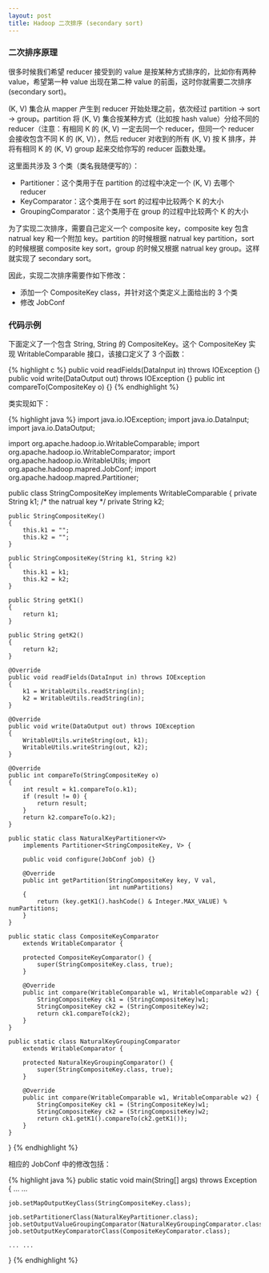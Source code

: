```yaml
---
layout: post
title: Hadoop 二次排序 (secondary sort)
---
```


### 二次排序原理

很多时候我们希望 reducer 接受到的 value 是按某种方式排序的，比如你有两种 value，希望第一种 value 出现在第二种 value 的前面，这时你就需要二次排序 (secondary sort)。

(K, V) 集合从 mapper 产生到 reducer 开始处理之前，依次经过 partition -> sort -> group。partition 将 (K, V) 集合按某种方式（比如按 hash value）分给不同的 reducer（注意：有相同 K 的 (K, V) 一定去同一个 reducer，但同一个 reducer 会接收包含不同 K 的 (K, V)），然后 reducer 对收到的所有 (K, V) 按 K 排序，并将有相同 K 的 (K, V) group 起来交给你写的 reducer 函数处理。

这里面共涉及 3 个类（类名我随便写的）：

* Partitioner：这个类用于在 partition 的过程中决定一个 (K, V) 去哪个 reducer
* KeyComparator：这个类用于在 sort 的过程中比较两个 K 的大小
* GroupingComparator：这个类用于在 group 的过程中比较两个 K 的大小

为了实现二次排序，需要自己定义一个 composite key，composite key 包含 natrual key 和一个附加 key。partition 的时候根据 natrual key partition，sort 的时候根据 composite key sort，group 的时候又根据 natrual key group。这样就实现了 secondary sort。

因此，实现二次排序需要作如下修改：

* 添加一个 CompositeKey class，并针对这个类定义上面给出的 3 个类
* 修改 JobConf

### 代码示例

下面定义了一个包含 String, String 的 CompositeKey。这个 CompositeKey 实现 WritableComparable 接口，该接口定义了 3 个函数：

{% highlight c %}
 public void readFields(DataInput in) throws IOException {}
 public void write(DataOutput out) throws IOException {}
 public int compareTo(CompositeKey o) {}
{% endhighlight %}

类实现如下：

{% highlight java %}
import java.io.IOException;
import java.io.DataInput;
import java.io.DataOutput;

import org.apache.hadoop.io.WritableComparable;
import org.apache.hadoop.io.WritableComparator;
import org.apache.hadoop.io.WritableUtils;
import org.apache.hadoop.mapred.JobConf;
import org.apache.hadoop.mapred.Partitioner;

public class StringCompositeKey implements WritableComparable<StringCompositeKey> {
    private String k1; /* the natrual key */
    private String k2;

    public StringCompositeKey()
    {   
        this.k1 = ""; 
        this.k2 = ""; 
    }   

    public StringCompositeKey(String k1, String k2) 
    {   
        this.k1 = k1; 
        this.k2 = k2; 
    }   

    public String getK1()
    {   
        return k1; 
    }

    public String getK2()
    {
        return k2;
    }
    
    @Override
    public void readFields(DataInput in) throws IOException
    {   
        k1 = WritableUtils.readString(in);
        k2 = WritableUtils.readString(in);
    }

    @Override
    public void write(DataOutput out) throws IOException
    {
        WritableUtils.writeString(out, k1);
        WritableUtils.writeString(out, k2);
    } 
    
    @Override
    public int compareTo(StringCompositeKey o)
    {   
        int result = k1.compareTo(o.k1);
        if (result != 0) {
            return result;
        }
        return k2.compareTo(o.k2);
    }
    
    public static class NaturalKeyPartitioner<V>
        implements Partitioner<StringCompositeKey, V> {

        public void configure(JobConf job) {}

        @Override
        public int getPartition(StringCompositeKey key, V val,
                                int numPartitions)
        {
            return (key.getK1().hashCode() & Integer.MAX_VALUE) % numPartitions;
        }
    }

    public static class CompositeKeyComparator 
        extends WritableComparator {

        protected CompositeKeyComparator() {
            super(StringCompositeKey.class, true);
        }
        
        @Override
        public int compare(WritableComparable w1, WritableComparable w2) {
            StringCompositeKey ck1 = (StringCompositeKey)w1;
            StringCompositeKey ck2 = (StringCompositeKey)w2;
            return ck1.compareTo(ck2);
        }
    }

    public static class NaturalKeyGroupingComparator
        extends WritableComparator {

        protected NaturalKeyGroupingComparator() {
            super(StringCompositeKey.class, true);
        }
        
        @Override
        public int compare(WritableComparable w1, WritableComparable w2) {
            StringCompositeKey ck1 = (StringCompositeKey)w1;
            StringCompositeKey ck2 = (StringCompositeKey)w2;
            return ck1.getK1().compareTo(ck2.getK1());
        }
    }
}
{% endhighlight %}

相应的 JobConf 中的修改包括：

{% highlight java %}
public static void
main(String[] args) throws Exception
{
    ... ...

    job.setMapOutputKeyClass(StringCompositeKey.class);

    job.setPartitionerClass(NaturalKeyPartitioner.class);
    job.setOutputValueGroupingComparator(NaturalKeyGroupingComparator.class);
    job.setOutputKeyComparatorClass(CompositeKeyComparator.class);

    ... ...
}
{% endhighlight %}

